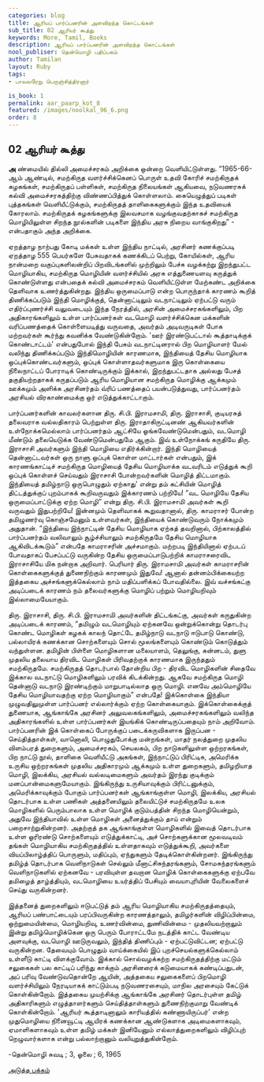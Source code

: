 ```yaml
---
categories: blog
title: ஆரியப் பார்ப்பனரின் அளவிறந்த கொட்டங்கள்
sub_title: 02 ஆரியர் கூத்து
keywords: More, Tamil, Books
description: ஆரியப் பார்ப்பனரின் அளவிறந்த கொட்டங்கள்
nool_publiser: தென்மொழி பதிப்பகம்
author: Tamilan
layout: Ruby
tags: 
- பாவலரேறு பெருஞ்சித்திரனார் 

is_book: 1
permalink: aar_paarp_kot_8
featured: /images/noolkal_96_6.png
order: 8
---
```



## 02 ஆரியர் கூத்து

**அ** ண்மையில் தில்லி அமைச்சரகம் அறிக்கை ஒன்றை வெளியிட்டுள்ளது. “1965-66-ஆம் ஆண்டில், சமற்கிருத வளர்ச்சிக்கெனப் பொருள் உதவி கோரிச் சமற்கிருதக் கழகங்கள், சமற்கிருதப் பள்ளிகள், சமற்கிருத நிலையங்கள் ஆகியவை, நடுவணரசுக் கல்வி அமைச்சரகத்திற்கு விண்ணப்பித்துக் கொள்ளலாம். கையெழுத்துப் படிகள் புத்தகங்கள் வெளியீட்டுக்கும், சமற்கிருதத் தாளிகைகளுக்கும் இந்த உதவியைக் கோரலாம். சமற்கிருதக் கழகங்களுக்கு இலவசமாக வழங்குவதற்காகச் சமற்கிருத மொழியிலுள்ள சிறந்த நூல்களின் படிகளை இந்திய அரசு நிறைய வாங்குகிறது” - என்பதாகும் அந்த அறிக்கை.

ஏறத்தாழ நாற்பது கோடி மக்கள் உள்ள இந்திய நாட்டில், அரசினர் கணக்குப்படி ஏறத்தாழ 555 பெயர்களே பேசுவதாகக் கணக்கிடப் பெற்று, கோயில்கள், ஆரிய நான்மறை வகுப்புகளிலன்றிப் பிறவிடங்களில் முற்றிலும் பேச்சு வழக்கற்று இறந்துபட்ட மொழியாகிய, சமற்கிருத மொழியின் வளர்ச்சியில் அரசு எத்துணையளவு கருத்துக் கொண்டுள்ளது என்பதைக் கல்வி அமைச்சரகம் வெளியிட்டுள்ள மேற்கண்ட அறிக்கை தெளிவாக உணர்த்துகின்றது. இந்திய ஒருமைப்பாடு என்ற பொருந்தாக் காரணம் கூறித் திணிக்கப்படும் இந்தி மொழிக்குத், தென்னாட்டிலும் வடநாட்டிலும் ஏற்பட்டு வரும் எதிர்ப்புணர்ச்சி வலுவடையும் இந்த நேரத்தில், அரசின் அமைச்சரகங்களிலும், பிற அதிகாரங்களிலும் உள்ள பார்ப்பனர்கள் வடமொழி வளர்ச்சிக்கென மக்களின் வரிப்பணத்தைக் கொள்ளையடித்து வருவதை, அவர்தம் அடிவருடிகள் போக மற்றவர்கள் கூர்ந்து கவனிக்க வேண்டுகின்றோம். 'ஊர் இரண்டுபட்டால் கூத்தாடிக்குக் கொண்டாட்டம்' என்பதுபோல் இந்தி பேசும் வடநாட்டினரால் பிற மொழியாளர் மேல் வலிந்து திணிக்கப்படும் இந்திமொழியின் காரணமாக, இந்தியைத் தேசிய மொழியாக ஒப்புக்கொண்டவர்களும், ஒப்புக் கொள்ளாதவர்களுமாக இரு கொள்கையை நிலைநாட்டப் போராடிக் கொண்டிருக்கும் இக்கால், இறந்துபட்டதாக அல்லது பேசத் தகுதியற்றதாகக் கருதப்படும் ஆரிய மொழியான சமற்கிருத மொழிக்கு ஆக்கமும் ஊக்கமும் அளிக்க அரசினர்தம் வ்ரிப் பணத்தைப் பயன்படுத்துவது, பார்ப்பனர்தம் அரசியல் விரகாண்மைக்கு ஒர் எடுத்துக்காட்டாகும்.

பார்ப்பனர்களின் காவலர்களான திரு. சி.பி. இராமசாமி, திரு. இராசாசி, குடியரசுத் தலைவராக வல்லதிகாரம் பெற்றுள்ள திரு. இராதாகிருட்டினண் ஆகியவர்களின் உள்நோக்கமெல்லாம் பார்ப்பனர்தம் ஆட்சியே ஓங்கவேண்டுமென்பதும், வடமொழி மீண்டும் தலையெடுக்க வேண்டுமென்பதுமே ஆகும். இவ் உள்நோக்கங் கருதியே திரு. இராசாசி அவர்களும் இந்தி மொழியை எதிர்க்கின்றார். இந்தி மொழியைத் தென்னாட்டவர்கள் ஒரு நாளு ஒப்புக் கொள்ள மாட்டார்கள் என்பதும், இக் காரணங்காட்டிச் சமற்கிருத மொழியைத் தேசிய மொழியாக்க வடவரிடம் எடுத்துக் கூறி ஒப்புக் கொள்ளச் செய்வதும் இராசாசி போன்றவர்களின் மொழித் திட்டமாகும். இந்தியைத் தமிழ்நாடு ஒருபொழுதும் ஏற்காது' என்று தம் கட்சியின் மொழித் திட்டத்துக்குப் புறம்பாகக் கூறிவருவதும் இக்காரணம் பற்றியே! “வட மொழியே தேசிய ஒருமைப்பாட்டுக்கு ஏற்ற மொழி” என்று திரு. சி.பி. இராமசாமி அவர்கள் கூறி வருவதும் இதுபற்றியே! இன்னமும் தெளிவாகக் கூறுவதானால், திரு. காமராசர் போன்ற தமிழுணர்வு கொஞ்சமேனும் உள்ளவர்கள், இந்தியைக் கொண்டுவரும் நோக்கமும் அதுதான். “இந்தியை இந்நாட்டின் தேசிய மொழியாக ஏற்கத் தவறினால், பிற்காலத்தில் பார்ப்பனர்தம் வலிவாலும் சூழ்ச்சியாலும் சமற்கிருதமே தேசிய மொழியாக ஆகிவிடக்கூடும்” என்பதே காமராசரின் அச்சமாகும். மற்றபடி இந்தியினால் ஏற்படப் போவதாகப் பேசப்பட்டு வருகின்ற தேசிய ஒருமைப்பாடுபற்றிக் காமராசரைவிட இராசாசியே மிக நன்றாக அறிவார். பெரியார் திரு. இராமசாமி அவர்கள் காமராசரின் கொள்கைகளுக்குத் துணைநிற்கும் காரணமும் இதுவே! ஆனால் தன்னம்பிக்கையற்ற இத்தகைய அச்சங்களுக்கெல்லாம் நாம் மதிப்பளிக்கப் போவதில்லை. இவ் வச்சங்கட்கு அடிப்படைக் காரணம் நம் தலைவர்களுக்கு மொழிப் பற்றும் மொழியறிவும் இல்லாமையேயாகும்.

திரு. இராசாசி, திரு. சி.பி. இராமசாமி அவர்களின் திட்டங்கட்கு, அவர்கள் கருதுகின்ற அடிப்படைக் காரணம், “தமிழும் வடமொழியும் ஏற்கனவே ஒன்றுக்கொன்று தொடர்பு கொண்ட மொழிகள் கழகக் காலந் தொட்டே தமிழ்நாடு வடநாடு ஈடுபாடு கொண்டு, பல்லாயிரக் கணக்கான சொற்களையும் சொல் மூலங்களையும் கொண்டும் கொடுத்தும் வந்துள்ளன. தமிழின் பிள்ளை மொழிகளான மலையாளம், தெலுங்கு, கன்னடம், துளு முதலிய தலையாய திரவிட மொழிகள் பிரிவதற்குக் காரணமாக இருந்ததும் சமற்கிருதமே. சமற்கிருதத் தொடர்பால் தோன்றிய பிற - திரவிட மொழிகளின் சிதைவே இக்கால வடநாட்டு மொழிகளிலும் பரவிக் கிடக்கின்றது. ஆகவே சமற்கிருத மொழி தென்னாடு வடநாடு இரண்டிற்கும் மாறுபாடில்லாத ஒரு மொழி. எனவே அம்மொழியே தேசிய மொழியாவதற்கு ஏற்ற மொழியாகும்” என்பதே! இக்கொள்கை இந்தியா முழுவதிலுமுள்ள பார்ப்பனர் எல்லார்க்கும் ஏற்ற கொள்கையாகும். இக்கொள்கைக்குத் துணையாக, ஆங்காங்கே அரசினர் அலுவலகங்களிலும், அமைச்சரகங்களிலும் வலிந்த அதிகாரங்களில் உள்ள பார்ப்பனர்கள் இயங்கிக் கொண்டிருப்பதையும் நாம் அறிவோம். பார்ப்பனரின் இக் கொள்கைப் போருக்குப் படைக்கருவிகளாக இருப்பன - செய்தித்தாள்கள், வானொலி, பொழுதுபோக்கு மன்றங்கள், மாதர் நலத்துறை முதலிய விளம்பரத் துறைகளும், அமைச்சரகம், செயலகம், பிற நாடுகளிலுள்ள ஒற்றரகங்கள், பிற நாட்டு நூல், தாளிகை வெளியீட்டு அகங்கள், இந்நாட்டுப் பிரிட்டிசு, அமெரிக்க உருசிய ஒற்றரகங்கள் முதலிய அதிகாரமும் ஆக்கமும் உள்ள துறைகளும், தமிழறியாத மொழி, இலக்கிய, அரசியல் வல்லடிமைகளும் அவர்தம் இரந்து குடிக்கும் மனப்பான்மைகளுமேயாகும். இங்கிருந்து உருசியாவுக்கும் பிரிட்டனுக்கும், அமெரிக்காவுக்கும் போகும் பார்ப்பனர்கள் ஆங்காங்குள்ள மொழி, இலக்கிய, அரசியல் தொடர்பாக உள்ள பணிகள் அத்தனையிலும் தலையிட்டுச் சமற்கிருதமே உலக மொழிகளில் பெரும்பாலாக உள்ள மொழிக் குடும்பத்தின் சிறந்த மொழியென்றும், அதுவே இந்தியாவில் உள்ள மொழிகள் அனைத்துக்கும் தாய் என்றும் பறைசாற்றுகின்றனர். அதற்குத் தக ஆங்காங்குள்ள மொழிகளில் இவைத் தொடர்பாக உள்ள ஓரிரண்டு சொற்களையும் எடுத்துக்காட்டி, அச் சொற்களுக்கான மூலவடிவம் தங்கள் மொழியாகிய சமற்கிருதத்தில் உள்ளதாகவும் எடுத்துக்கூறி, அவர்களை வியப்பிலாழ்த்திப் பொருளும், மதிப்பும், ஏந்துகளும் தேடிக்கொள்கின்றனர். இங்கிருந்து தமிழ்த் தொடர்பாக வெளிநாடுகள் செல்லும்
மீனாட்சிசுந்தரங்களும், சோமசுந்தரங்களும் வெளிநாடுகளில் ஏற்கனவே - பரவியுள்ள தவறான மொழிக் கொள்கைகளுக்கு ஏற்பவே தமிழைத் தாழ்த்தியும், வடமொழியை உயர்த்திப் பேசியும் வையாபுரியின் வேலைகளைச் செய்து வருகின்றனர்.

இத்தனைத் துறைகளிலும் ஈடுபட்டுத் தம் ஆரிய மொழியாகிய சமற்கிருதத்தையும், ஆரியப் பண்பாட்டையும் பரப்பிவருகின்ற காரணத்தாலும், தமிழர்களின் விழிப்பின்மை, ஒற்றுமையின்மை, மொழியறிவு, உணர்வின்மை, துணிவின்மை - முதலியவற்றாலும் இன்று தமிழ்மொழிக்கென ஒரு பெரும் போராட்டமே நடத்திக் காட்ட வேண்டிய அளவுக்கு, வடமொழி ஊடுருவலும், இந்தித் திணிப்பும் - ஏற்பட்டுவிட்டன; ஏற்பட்டு வருகின்றன. தேவையும் பொழுதும் வாய்க்கையில் இப் புறச்செயல்களுக்கெல்லாம் உள்ளீடு காட்டி விளக்குவோம். இக்கால் சொல்வழக்கற்ற சமற்கிருதத்திற்கு மட்டும் சலுகைகள் பல காட்டிப் பரிந்து காக்கும் அரசினரைக் கடுமையாகக் கண்டிப்பதுடன், அப் பரிவு வேண்டுவதொன்றே ஆயின், அத்தகைய சலுகைகளைப் பிறமொழி வளர்ச்சியிலும் நேரடியாகக் காட்டும்படி நடுவணரசையும், மாநில அரசையும் கேட்டுக் கொள்கின்றோம். இத்தகைய முயற்சிக்கு ஆங்காங்கே அரசினர் தொடர்புள்ள தமிழ் அதிகாரிகளும் எழுத்தாளர்களும் செய்தித்தாள்களும் துணைநிற்குமாறு வேண்டிக் கொள்கின்றோம். 'ஆரியர் கூத்தாடினாலும் காரியத்தில் கண்ணாயிருப்பர்' என்ற முதுமொழியை நினைவூட்டி ஆயிரக் கணக்கான ஆண்டுகளாக அடிமைகளாகவும், ஏமாளிகளாகவும் உள்ள தமிழ் மக்கள் இனியேனும் எல்லாத்துறைகளிலும் விழிப்புற் றெழுவார்களாக என்று பல்லாற்றானும் வலியுறுத்துகின்றோம்.

-தென்மொழி சுவடி ; 3, ஓலை ; 6, 1965 

[அடுத்த பக்கம்](aar_paarp_kot_9)